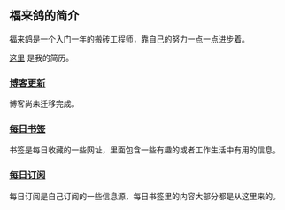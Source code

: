 ## 福来鸽的简介

福来鸽是一个入门一年的搬砖工程师，靠自己的努力一点一点进步着。

 [这里](./not_found) 是我的简历。

### [博客更新](./blog/README.md)

博客尚未迁移完成。

### [每日书签](./bookmark/index.md)

书签是每日收藏的一些网址，里面包含一些有趣的或者工作生活中有用的信息。

### [每日订阅](./feed/index.md)

每日订阅是自己订阅的一些信息源，每日书签里的内容大部分都是从这里来的。
